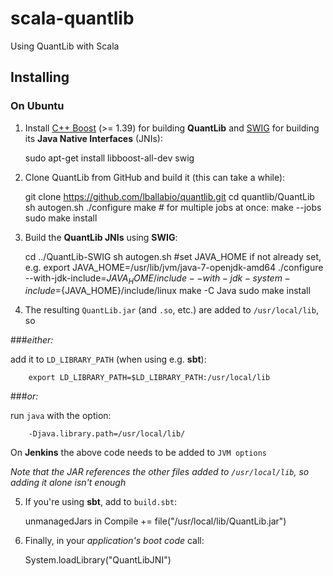 scala-quantlib
==============

Using QuantLib with Scala

## Installing

### On Ubuntu

  1. Install [C++ Boost](http://boost.org) (>= 1.39) for building **QuantLib** and [SWIG](http://www.swig.org) for building its **Java Native Interfaces** (JNIs):
  
        sudo apt-get install libboost-all-dev swig
    
  2. Clone QuantLib from GitHub and build it (this can take a while):
  
        git clone https://github.com/lballabio/quantlib.git
        cd quantlib/QuantLib
        sh autogen.sh
        ./configure
        make # for multiple jobs at once: make --jobs 
        sudo make install
    
  3. Build the **QuantLib JNIs** using **SWIG**:
  
        cd ../QuantLib-SWIG
        sh autogen.sh
        #set JAVA_HOME if not already set, e.g. export JAVA_HOME=/usr/lib/jvm/java-7-openjdk-amd64
        ./configure --with-jdk-include=${JAVA_HOME}/include --with-jdk-system-include=${JAVA_HOME}/include/linux
        make -C Java
        sudo make install
    
  4. The resulting `QuantLib.jar` (and `.so`, etc.) are added to `/usr/local/lib`, so
  
  ###*either:*
  
  add it to `LD_LIBRARY_PATH` (when using e.g. **sbt**): 
  
        export LD_LIBRARY_PATH=$LD_LIBRARY_PATH:/usr/local/lib
        
  ###*or:*
  
  run `java` with the option:
  
        -Djava.library.path=/usr/local/lib/

  On **Jenkins** the above code needs to be added to `JVM options`
  
  
  *Note that the JAR references the other files added to `/usr/local/lib`, so adding it alone isn't enough*
  
  5. If you're using **sbt**, add to `build.sbt`:
  
        unmanagedJars in Compile += file("/usr/local/lib/QuantLib.jar")
    
  6. Finally, in your *application's boot code* call:
  
        System.loadLibrary("QuantLibJNI")
    
